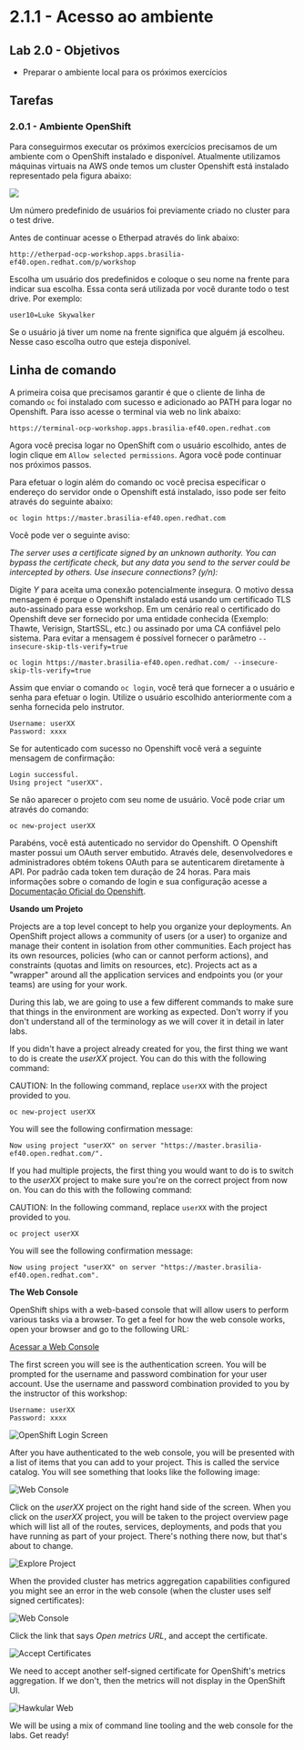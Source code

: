 # 2.1.1 - Acesso ao ambiente

## Lab 2.0 - Objetivos

* Preparar o ambiente local para os próximos exercícios

## Tarefas

### 2.0.1 - Ambiente OpenShift
Para conseguirmos executar os próximos exercícios precisamos de um ambiente com o OpenShift instalado e disponível. Atualmente utilizamos máquinas virtuais na AWS onde temos um cluster Openshift está instalado representado pela figura abaixo:

![](https://raw.githubusercontent.com/guaxinim/starter-guides/ocp-3.11/images/common-environment-ocp-architecture.png)

Um número predefinido de usuários foi previamente criado no cluster para o test drive.

Antes de continuar acesse o Etherpad através do link abaixo:

```text
http://etherpad-ocp-workshop.apps.brasilia-ef40.open.redhat.com/p/workshop
```

Escolha um usuário dos predefinidos e coloque o seu nome na frente para indicar sua escolha.
Essa conta será utilizada por você durante todo o test drive. Por exemplo:

```text
user10=Luke Skywalker
```

Se o usuário já tiver um nome na frente significa que alguém já escolheu. Nesse caso escolha outro que esteja disponível.

## Linha de comando

A primeira coisa que precisamos garantir é que o cliente de linha de comando `oc` foi instalado com sucesso e adicionado ao PATH para logar no Openshift.
Para isso acesse o terminal via web no link abaixo:

```text
https://terminal-ocp-workshop.apps.brasilia-ef40.open.redhat.com
```

Agora você precisa logar no OpenShift com o usuário escolhido, antes de login clique em `Allow selected permissions`. Agora você pode continuar nos próximos passos.

Para efetuar o login além do comando oc você precisa especificar o endereço do servidor onde o Openshift está instalado, isso pode ser feito através do seguinte abaixo:

```text
oc login https://master.brasilia-ef40.open.redhat.com
```

Você pode ver o seguinte aviso:


_The server uses a certificate signed by an unknown authority.
You can bypass the certificate check, but any data you send to the server could be intercepted by others.
Use insecure connections? (y/n):_

Digite *Y* para aceita uma conexão potencialmente insegura. O motivo dessa mensagem é porque o Openshift instalado está usando um certificado TLS auto-assinado para esse workshop. Em um cenário real o certificado do Openshift deve ser fornecido por uma entidade conhecida (Exemplo: Thawte, Verisign, StartSSL, etc.) ou assinado por uma CA confiável pelo sistema.
Para evitar a mensagem é possível fornecer o parâmetro `--insecure-skip-tls-verify=true`

```text
oc login https://master.brasilia-ef40.open.redhat.com/ --insecure-skip-tls-verify=true
```

Assim que enviar o comando `oc login`, você terá que fornecer a o usuário e senha para efetuar o login.
Utilize o usuário escolhido anteriormente com a senha fornecida pelo instrutor.

```text
Username: userXX
Password: xxxx
```

Se for autenticado com sucesso no Openshift você verá a seguinte mensagem de confirmação:

```text
Login successful.
Using project "userXX".
```

Se não aparecer o projeto com seu nome de usuário. Você pode criar um através do comando:

```text
oc new-project userXX
```

Parabéns, você está autenticado no servidor do Openshift. O Openshift master possui um OAuth server embutido. Através dele, desenvolvedores e administradores obtém tokens OAuth para se autenticarem diretamente à API. Por padrão cada token tem duração de 24 horas. Para mais informações sobre o comando de login e sua configuração acesse a [Documentação Oficial do Openshift](https://docs.openshift.com/container-platform/latest/cli_reference/get_started_cli.html#basic-setup-and-login).

**Usando um Projeto**

Projects are a top level concept to help you organize your deployments. An
OpenShift project allows a community of users (or a user) to organize and manage
their content in isolation from other communities. Each project has its own
resources, policies (who can or cannot perform actions), and constraints (quotas
and limits on resources, etc). Projects act as a "wrapper" around all the
application services and endpoints you (or your teams) are using for your work.

During this lab, we are going to use a few different commands to make sure that
things in the environment are working as expected.  Don't worry if you don't
understand all of the terminology as we will cover it in detail in later labs.

If you didn't have a project already created for you, the first thing we want 
to do is create the *userXX* project. You can do this with the following command:

CAUTION: In the following command, replace `userXX` with the project provided to you.

```text
oc new-project userXX
```

You will see the following confirmation message:

```text
Now using project "userXX" on server "https://master.brasilia-ef40.open.redhat.com/".
```

If you had multiple projects, the first thing you would want to do is to switch 
to the *userXX* project to make sure you're on the correct project from now on. 
You can do this with the following command:

CAUTION: In the following command, replace `userXX` with the project provided to you.

```text
oc project userXX
```

You will see the following confirmation message:

```text
Now using project "userXX" on server "https://master.brasilia-ef40.open.redhat.com".
```

**The Web Console**

OpenShift ships with a web-based console that will allow users to
perform various tasks via a browser.  To get a feel for how the web console
works, open your browser and go to the following URL:

[Acessar a Web Console](https://master.brasilia-ef40.open.redhat.com)

The first screen you will see is the authentication screen. You will be prompted for the username and password combination for your user account. Use the username and password combination provided to you by the instructor of this workshop:

```text
Username: userXX
Password: xxxx
```

![OpenShift Login Screen](https://raw.githubusercontent.com/guaxinim/starter-guides/ocp-3.11/images/ocp-login.png)

After you have authenticated to the web console, you will be presented with a
list of items that you can add to your project. This is called the service catalog. You will see
something that looks like the following image:

![Web Console](https://raw.githubusercontent.com/guaxinim/starter-guides/ocp-3.11/images/explore-webconsole1sc.png)

Click on the *userXX* project on the right hand side of the screen. When you click on the
*userXX* project, you will be taken to the project overview page
which will list all of the routes, services, deployments, and pods that you have
running as part of your project. There's nothing there now, but that's about to
change.

![Explore Project](https://raw.githubusercontent.com/guaxinim/starter-guides/ocp-3.11/images/explore-webconsole2.png)

When the provided cluster has metrics aggregation capabilities configured you might see an 
error in the web console (when the cluster uses self signed certificates):

![Web Console](https://raw.githubusercontent.com/guaxinim/starter-guides/ocp-3.11/images/explore-webconsole2-error.png)

Click the link that says *Open metrics URL*, and accept the certificate.

![Accept Certificates](https://raw.githubusercontent.com/guaxinim/starter-guides/ocp-3.11/images/explore-acceptcertificate.png)

We need to accept another self-signed certificate for OpenShift's metrics
aggregation. If we don't, then the metrics will not display in the OpenShift UI.

![Hawkular Web](https://raw.githubusercontent.com/guaxinim/starter-guides/ocp-3.11/images/explore-hawkular.png)

We will be using a mix of command line tooling and the web console for the labs.
Get ready!
